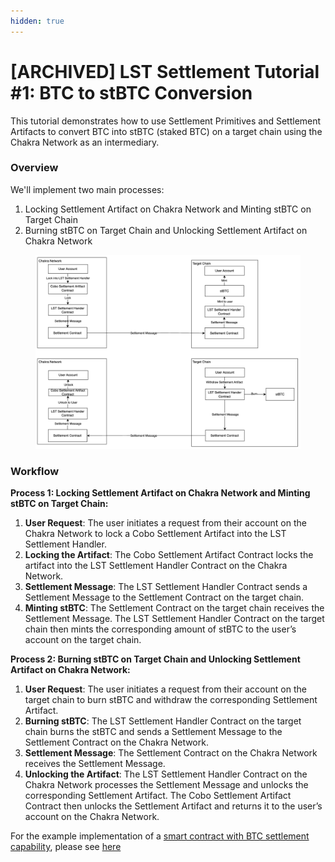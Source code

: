 ```yaml
---
hidden: true
---
```


# \[ARCHIVED] LST Settlement Tutorial #1: BTC to stBTC Conversion

This tutorial demonstrates how to use Settlement Primitives and Settlement Artifacts to convert BTC into stBTC (staked BTC) on a target chain using the Chakra Network as an intermediary.

### Overview

We'll implement two main processes:

1. Locking Settlement Artifact on Chakra Network and Minting stBTC on Target Chain
2. Burning stBTC on Target Chain and Unlocking Settlement Artifact on Chakra Network

<figure><img src="../../.gitbook/assets/image (16).png" alt=""><figcaption></figcaption></figure>

### Workflow

**Process 1: Locking Settlement Artifact on Chakra Network and Minting stBTC on Target Chain:**

1. **User Request**: The user initiates a request from their account on the Chakra Network to lock a Cobo Settlement Artifact into the LST Settlement Handler.
2. **Locking the Artifact**: The Cobo Settlement Artifact Contract locks the artifact into the LST Settlement Handler Contract on the Chakra Network.
3. **Settlement Message**: The LST Settlement Handler Contract sends a Settlement Message to the Settlement Contract on the target chain.
4. **Minting stBTC**: The Settlement Contract on the target chain receives the Settlement Message. The LST Settlement Handler Contract on the target chain then mints the corresponding amount of stBTC to the user’s account on the target chain.

**Process 2: Burning stBTC on Target Chain and Unlocking Settlement Artifact on Chakra Network:**

1. **User Request**: The user initiates a request from their account on the target chain to burn stBTC and withdraw the corresponding Settlement Artifact.
2. **Burning stBTC**: The LST Settlement Handler Contract on the target chain burns the stBTC and sends a Settlement Message to the Settlement Contract on the Chakra Network.
3. **Settlement Message**: The Settlement Contract on the Chakra Network receives the Settlement Message.
4. **Unlocking the Artifact**: The LST Settlement Handler Contract on the Chakra Network processes the Settlement Message and unlocks the corresponding Settlement Artifact. The Cobo Settlement Artifact Contract then unlocks the Settlement Artifact and returns it to the user’s account on the Chakra Network.

For the example implementation of a [smart contract with BTC settlement capability](../staking-settlement-artifacts-with-native-btc-withdraw.md), please see [here](../staking-settlement-artifacts-with-native-btc-withdraw.md)
